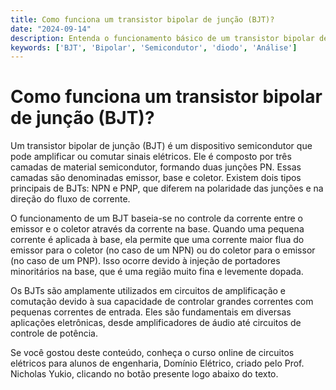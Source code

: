 ```yaml
---
title: Como funciona um transistor bipolar de junção (BJT)?
date: "2024-09-14"
description: Entenda o funcionamento básico de um transistor bipolar de junção (BJT) e sua importância em circuitos elétricos.
keywords: ['BJT', 'Bipolar', 'Semicondutor', 'diodo', 'Análise']
---
```


# Como funciona um transistor bipolar de junção (BJT)?

Um transistor bipolar de junção (BJT) é um dispositivo semicondutor que pode amplificar ou comutar sinais elétricos. Ele é composto por três camadas de material semicondutor, formando duas junções PN. Essas camadas são denominadas emissor, base e coletor. Existem dois tipos principais de BJTs: NPN e PNP, que diferem na polaridade das junções e na direção do fluxo de corrente.

O funcionamento de um BJT baseia-se no controle da corrente entre o emissor e o coletor através da corrente na base. Quando uma pequena corrente é aplicada à base, ela permite que uma corrente maior flua do emissor para o coletor (no caso de um NPN) ou do coletor para o emissor (no caso de um PNP). Isso ocorre devido à injeção de portadores minoritários na base, que é uma região muito fina e levemente dopada.

Os BJTs são amplamente utilizados em circuitos de amplificação e comutação devido à sua capacidade de controlar grandes correntes com pequenas correntes de entrada. Eles são fundamentais em diversas aplicações eletrônicas, desde amplificadores de áudio até circuitos de controle de potência.

Se você gostou deste conteúdo, conheça o curso online de circuitos elétricos para alunos de engenharia, Domínio Elétrico, criado pelo Prof. Nicholas Yukio, clicando no botão presente logo abaixo do texto.